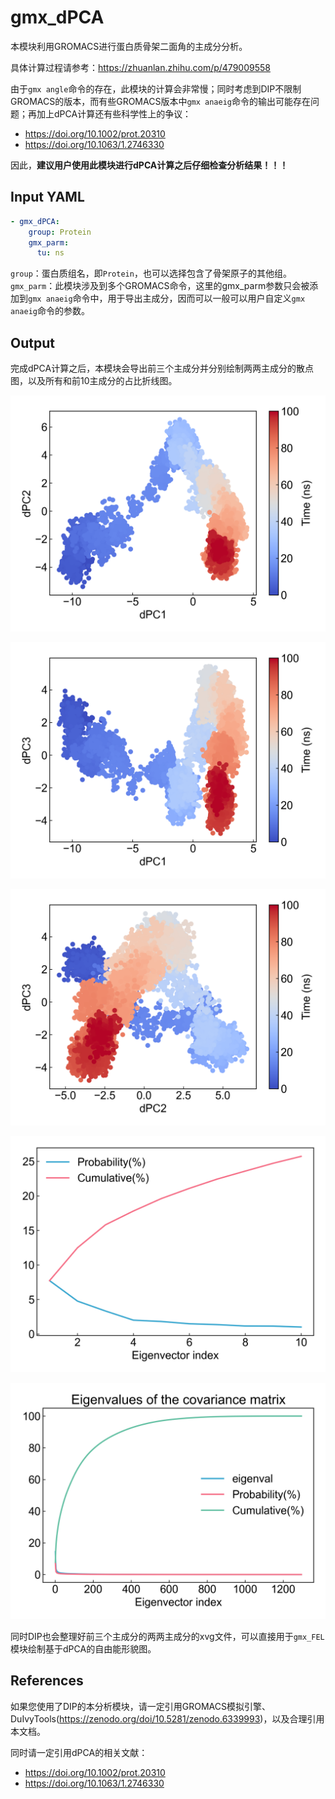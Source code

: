 # gmx_dPCA

本模块利用GROMACS进行蛋白质骨架二面角的主成分分析。

具体计算过程请参考：https://zhuanlan.zhihu.com/p/479009558

由于`gmx angle`命令的存在，此模块的计算会非常慢；同时考虑到DIP不限制GROMACS的版本，而有些GROMACS版本中`gmx anaeig`命令的输出可能存在问题；再加上dPCA计算还有些科学性上的争议：
- https://doi.org/10.1002/prot.20310
- https://doi.org/10.1063/1.2746330

因此，**建议用户使用此模块进行dPCA计算之后仔细检查分析结果！！！**

## Input YAML

```yaml
- gmx_dPCA:
    group: Protein
    gmx_parm:
      tu: ns
```

`group`：蛋白质组名，即`Protein`，也可以选择包含了骨架原子的其他组。
`gmx_parm`：此模块涉及到多个GROMACS命令，这里的gmx_parm参数只会被添加到`gmx anaeig`命令中，用于导出主成分，因而可以一般可以用户自定义`gmx anaeig`命令的参数。

## Output

完成dPCA计算之后，本模块会导出前三个主成分并分别绘制两两主成分的散点图，以及所有和前10主成分的占比折线图。

![gmx_dPCA_dpc12](static/gmx_dPCA_dpc12_scatter.png)

![gmx_dPCA_dpc13](static/gmx_dPCA_dpc13_scatter.png)

![gmx_dPCA_dpc23](static/gmx_dPCA_dpc23_scatter.png)

![gmx_dPCA_10](static/gmx_dPCA_eigenval_probability_first_10.png)

![gmx_dPCA_all](static/gmx_dPCA_eigenval_probability.png)

同时DIP也会整理好前三个主成分的两两主成分的xvg文件，可以直接用于`gmx_FEL`模块绘制基于dPCA的自由能形貌图。


## References

如果您使用了DIP的本分析模块，请一定引用GROMACS模拟引擎、DuIvyTools(https://zenodo.org/doi/10.5281/zenodo.6339993)，以及合理引用本文档。

同时请一定引用dPCA的相关文献：
- https://doi.org/10.1002/prot.20310
- https://doi.org/10.1063/1.2746330
